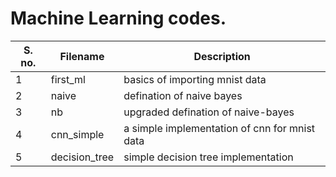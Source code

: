# Machine Learning codes.
| S. no. | Filename | Description                    |
|--------|----------|--------------------------------|
| 1      | first_ml | basics of importing mnist data |
| 2      | naive    | defination of naive bayes      |
| 3      | nb       | upgraded defination of naive-bayes      |
|4|cnn_simple|a simple implementation of cnn for mnist data|
|5| decision_tree | simple decision tree implementation |
